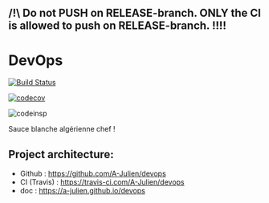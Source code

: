 ## **/!\ Do not PUSH on RELEASE-branch. ONLY the CI is allowed to push on RELEASE-branch. !!!!**

# DevOps 

[![Build Status](https://travis-ci.com/A-Julien/devops.svg?branch=master)](https://travis-ci.com/A-Julien/tacOS) 

[![codecov](https://codecov.io/gh/A-Julien/devops/branch/release/graph/badge.svg)](https://codecov.io/gh/A-Julien/devops)

![codeinsp](https://www.code-inspector.com/project/5990/score/svg)

Sauce blanche algérienne chef !

## Project architecture:

*	Github : https://github.com/A-Julien/devops
*	CI (Travis) : https://travis-ci.com/A-Julien/devops
*	doc : https://a-julien.github.io/devops
